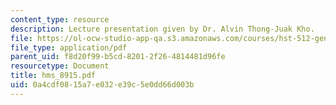 ```yaml
---
content_type: resource
description: Lecture presentation given by Dr. Alvin Thong-Juak Kho.
file: https://ol-ocw-studio-app-qa.s3.amazonaws.com/courses/hst-512-genomic-medicine-spring-2004/0a4cdf0815a7e032e39c5e0dd66d003b_hms_8915.pdf
file_type: application/pdf
parent_uid: f8d20f99-b5cd-8201-2f26-4814481d96fe
resourcetype: Document
title: hms_8915.pdf
uid: 0a4cdf08-15a7-e032-e39c-5e0dd66d003b
---
```

